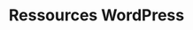 ---
layout: ressources-wordpress_index
title: Ressources WordPress
category: ressources-wordpress
permalink: /ressources/wordpress/
intro: Adding sketching to the design process is a great way to amplify software and hardware tools. Sketching provides a unique space that can help you think differently, generate a variety of ideas quickly, explore alternatives with less risk, and encourage constructive discussions with colleagues and clients.
bgimgheader: false
text-twtr: Ressources WordPress
current_nav: all
---